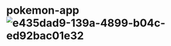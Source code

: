 # pokemon-app![e435dad9-139a-4899-b04c-ed92bac01e32](https://github.com/MatheReis/pokemon-app/assets/83931417/21c92201-88b9-4931-9e89-b76001acb6b6)
